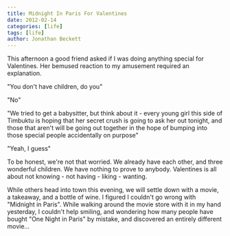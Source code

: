 ```yaml
---
title: Midnight In Paris For Valentines
date: 2012-02-14
categories: [life]
tags: [life]
author: Jonathan Beckett
---
```


This afternoon a good friend asked if I was doing anything special for Valentines. Her bemused reaction to my amusement required an explanation.

"You don't have children, do you"

"No"

"We tried to get a babysitter, but think about it - every young girl this side of Timbuktu is hoping that her secret crush is going to ask her out tonight, and those that aren't will be going out together in the hope of bumping into those special people accidentally on purpose"

"Yeah, I guess"

To be honest, we're not that worried. We already have each other, and three wonderful children. We have nothing to prove to anybody. Valentines is all about not knowing - not having - liking - wanting.

While others head into town this evening, we will settle down with a movie, a takeaway, and a bottle of wine. I figured I couldn't go wrong with "Midnight in Paris". While walking around the movie store with it in my hand yesterday, I couldn't help smiling, and wondering how many people have bought "One Night in Paris" by mistake, and discovered an entirely different movie...